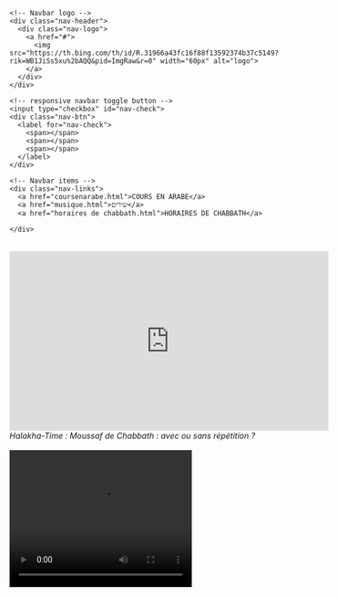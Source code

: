 <html lang="fr">
<head>
    <meta charset="UTF-8">
    <meta http-equiv="X-UA-Compatible" content="IE=edge">
    <meta name="viewport" content="width=device-width, initial-scale=1.0">
    <title>cours de torah</title>
    <link rel="stylesheet" href="cours.css">
</head>
<body>
  <div class="navbar">
 
    <!-- Navbar logo -->
    <div class="nav-header">
      <div class="nav-logo">
        <a href="#">
          <img src="https://th.bing.com/th/id/R.31966a43fc16f88f13592374b37c5149?rik=WB1JiSs5xu%2bAQQ&pid=ImgRaw&r=0" width="60px" alt="logo">
        </a>
      </div>
    </div>
     
    <!-- responsive navbar toggle button -->
    <input type="checkbox" id="nav-check">
    <div class="nav-btn">
      <label for="nav-check">
        <span></span>
        <span></span>
        <span></span>
      </label>
    </div>
   
    <!-- Navbar items -->
    <div class="nav-links">
      <a href="coursenarabe.html">COURS EN ARABE</a>
      <a href="musique.html">שירים</a>
      <a href="horaires de chabbath.html">HORAIRES DE CHABBATH</a>
     
    </div>
   
  </div>
  
<br>
       <iframe width="560" height="315" src="https://www.youtube.com/embed/J_sg5oqXUms" id="youtube" title="YouTube video player" frameborder="0" allow="accelerometer; autoplay; clipboard-write; encrypted-media; gyroscope; picture-in-picture" allowfullscreen></iframe>
    <br>
    <em>Halakha-Time : Moussaf de Chabbath : avec ou sans répétition ?</em>
    <section class="halakha ">
        <br>
          <video width="320" height="240" controls>
 <source src="Halakha-Time  Moussaf de Chabbath  avec ou sans répétition.mp4" type="vidio/ogg">
 <source
 src="Halakha-Time  Moussaf de Chabbath  avec ou sans répétition.mp4" type="video/mp4">


      </video>
    </section>
    <audio controls="controls" preload="auto"> 
        <source src="השיעור השבועי של הרב הגאון רבי מקיקץ מדאר שליט״א פרשת וארא.mpeg" type="audio/mpeg" /> 
       </audio> 
</body>
</html>
